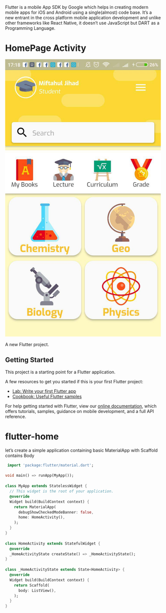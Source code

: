 Flutter is a mobile App SDK by Google which helps in creating modern mobile apps for iOS and Android using a single(almost) code base. It’s a new entrant in the cross platform mobile application development and unlike other frameworks like React Native, it doesn’t use JavaScript but DART as a Programming Language.



# HomePage Activity

![Screenshot](https://github.com/jiadibo/flutter-home/blob/master/images/photo_2019-01-18_17-23-06.jpg)

A new Flutter project.

## Getting Started

This project is a starting point for a Flutter application.

A few resources to get you started if this is your first Flutter project:

- [Lab: Write your first Flutter app](https://flutter.io/docs/get-started/codelab)
- [Cookbook: Useful Flutter samples](https://flutter.io/docs/cookbook)

For help getting started with Flutter, view our 
[online documentation](https://flutter.io/docs), which offers tutorials, 
samples, guidance on mobile development, and a full API reference.

# flutter-home

let’s create a simple application containing basic MaterialApp with Scaffold contains Body
```Dart
 import 'package:flutter/material.dart';

void main() => runApp(MyApp());

class MyApp extends StatelessWidget {
  // This widget is the root of your application.
  @override
  Widget build(BuildContext context) {
    return MaterialApp(
      debugShowCheckedModeBanner: false,
      home: HomeActivity(),
    );
  }
}

class HomeActivity extends StatefulWidget {
  @override
  _HomeActivityState createState() => _HomeActivityState();
}

class _HomeActivityState extends State<HomeActivity> {
  @override
  Widget build(BuildContext context) {
    return Scaffold(
      body: ListView(),
    );
  }
}
``` 
 
